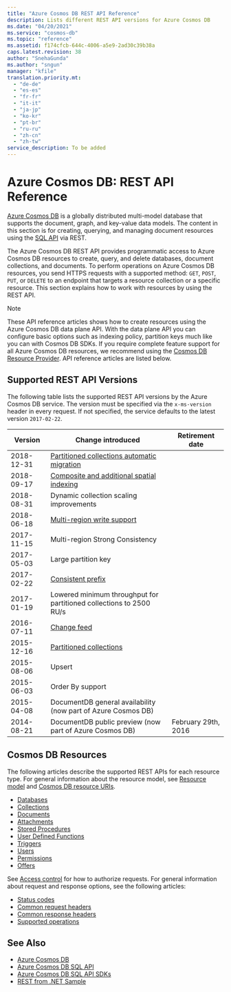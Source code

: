 ```yaml
---
title: "Azure Cosmos DB REST API Reference"
description: Lists different REST API versions for Azure Cosmos DB
ms.date: "04/20/2021"
ms.service: "cosmos-db"
ms.topic: "reference"
ms.assetid: f174cfcb-644c-4006-a5e9-2ad30c39b38a
caps.latest.revision: 38
author: "SnehaGunda"
ms.author: "sngun"
manager: "kfile"
translation.priority.mt: 
  - "de-de"
  - "es-es"
  - "fr-fr"
  - "it-it"
  - "ja-jp"
  - "ko-kr"
  - "pt-br"
  - "ru-ru"
  - "zh-cn"
  - "zh-tw"
service_description: To be added
---
```

# Azure Cosmos DB: REST API Reference
[Azure Cosmos DB](/azure/cosmos-db/introduction) is a globally distributed multi-model database that supports the document, graph, and key-value data models. The content in this section is for creating, querying, and managing document resources using the [SQL API](/azure/cosmos-db/sql-api-introduction) via REST.  

The Azure Cosmos DB REST API provides programmatic access to Azure Cosmos DB resources to create, query, and delete databases, document collections, and documents. To perform operations on Azure Cosmos DB resources, you send HTTPS requests with a supported method: `GET`, `POST`, `PUT`, or `DELETE` to an endpoint that targets a resource collection or a specific resource. This section explains how to work with resources by using the REST API.

> [!NOTE]
> These API reference articles shows how to create resources using the Azure Cosmos DB data plane API. With the data plane API you can configure basic options such as indexing policy, partition keys much like you can with Cosmos DB SDKs. If you require complete feature support for all Azure Cosmos DB resources, we recommend using the [Cosmos DB Resource Provider](../cosmos-db-resource-provider/index.md). API reference articles are listed below.

## Supported REST API Versions
The following table lists the supported REST API versions by the Azure Cosmos DB service. The version must be specified via the `x-ms-version` header in every request. If not specified, the service defaults to the latest version `2017-02-22`.

|Version|Change introduced|Retirement date|  
|-------------|---------------------|-----------------------|  
|2018-12-31|[Partitioned collections automatic migration](https://docs.microsoft.com/azure/cosmos-db/migrate-containers-partitioned-to-nonpartitioned)|
|2018-09-17|[Composite and additional spatial indexing](https://docs.microsoft.com/azure/cosmos-db/index-policy#composite-indexes)|
|2018-08-31|Dynamic collection scaling improvements|
|2018-06-18|[Multi-region write support](https://docs.microsoft.com/azure/cosmos-db/how-to-manage-database-account)|
|2017-11-15|Multi-region Strong Consistency|
|2017-05-03|Large partition key|
|2017-02-22|[Consistent prefix](/azure/cosmos-db/consistency-levels)||
|2017-01-19|Lowered minimum throughput for partitioned collections to 2500 RU/s||
|2016-07-11|[Change feed](/azure/cosmos-db/change-feed)||  
|2015-12-16|[Partitioned collections](/azure/cosmos-db/partition-data)||  
|2015-08-06|Upsert||  
|2015-06-03|Order By support||  
|2015-04-08|DocumentDB general availability (now part of Azure Cosmos DB)||  
|2014-08-21|DocumentDB public preview (now part of Azure Cosmos DB)|February 29th, 2016|  
    
## Cosmos DB Resources  
The following articles describe the supported REST APIs for each resource type. For general information about the resource model, see [Resource model](https://docs.microsoft.com/azure/cosmos-db/sql-api-resources) and [Cosmos DB resource URIs](cosmosdb-resource-uri-syntax-for-rest.md).
  
* [Databases](databases.md)  
* [Collections](collections.md)  
* [Documents](documents.md)  
* [Attachments](attachments.md)  
* [Stored Procedures](stored-procedures.md)  
* [User Defined Functions](user-defined-functions.md)  
* [Triggers](triggers.md)  
* [Users](users.md)  
* [Permissions](permissions.md)  
* [Offers](offers.md)

See [Access control](access-control-on-cosmosdb-resources.md) for how to authorize requests. For general information about request and response options, see the following articles:

* [Status codes](http-status-codes-for-cosmosdb.md)  
* [Common request headers](common-cosmosdb-rest-request-headers.md)  
* [Common response headers](common-cosmosdb-rest-response-headers.md)  
* [Supported operations](common-tasks-using-the-cosmosdb-rest-api.md)  

## See Also  
* [Azure Cosmos DB](https://docs.microsoft.com/azure/cosmos-db/introduction) 
* [Azure Cosmos DB SQL API](https://docs.microsoft.com/azure/cosmos-db/sql-api-introduction)   
* [Azure Cosmos DB SQL API SDKs](/azure/cosmos-db/sql-api-sdk-dotnet)    
* [REST from .NET Sample](https://github.com/Azure/azure-documentdb-dotnet/tree/master/samples/rest-from-.net)  
  
  

